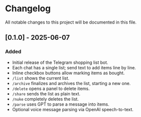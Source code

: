 # Changelog

All notable changes to this project will be documented in this file.

## [0.1.0] - 2025-06-07
### Added
- Initial release of the Telegram shopping list bot.
- Each chat has a single list; send text to add items line by line.
- Inline checkbox buttons allow marking items as bought.
- `/list` shows the current list.
- `/archive` finalizes and archives the list, starting a new one.
- `/delete` opens a panel to delete items.
- `/share` sends the list as plain text.
- `/nuke` completely deletes the list.
- `/parse` uses GPT to parse a message into items.
- Optional voice message parsing via OpenAI speech-to-text.

